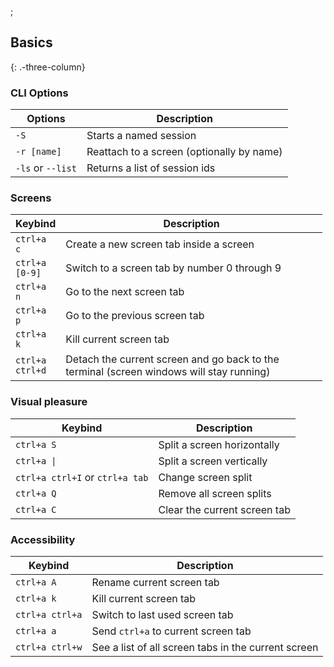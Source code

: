 ;

Basics
------

{: .-three-column}

### CLI Options

<table><thead><tr class="header"><th>Options</th><th>Description</th></tr></thead><tbody><tr class="odd"><td><code>-S</code></td><td>Starts a named session</td></tr><tr class="even"><td><code>-r [name]</code></td><td>Reattach to a screen (optionally by name)</td></tr><tr class="odd"><td><code>-ls</code> or <code>--list</code></td><td>Returns a list of session ids</td></tr></tbody></table>

### Screens

<table style="width:99%;"><colgroup><col style="width: 14%" /><col style="width: 85%" /></colgroup><thead><tr class="header"><th>Keybind</th><th>Description</th></tr></thead><tbody><tr class="odd"><td><code>ctrl+a c</code></td><td>Create a new screen tab inside a screen</td></tr><tr class="even"><td><code>ctrl+a [0-9]</code></td><td>Switch to a screen tab by number 0 through 9</td></tr><tr class="odd"><td><code>ctrl+a n</code></td><td>Go to the next screen tab</td></tr><tr class="even"><td><code>ctrl+a p</code></td><td>Go to the previous screen tab</td></tr><tr class="odd"><td><code>ctrl+a k</code></td><td>Kill current screen tab</td></tr><tr class="even"><td><code>ctrl+a ctrl+d</code></td><td>Detach the current screen and go back to the terminal (screen windows will stay running)</td></tr></tbody></table>

### Visual pleasure

<table><thead><tr class="header"><th>Keybind</th><th>Description</th></tr></thead><tbody><tr class="odd"><td><code>ctrl+a S</code></td><td>Split a screen horizontally</td></tr><tr class="even"><td><code>ctrl+a |</code></td><td>Split a screen vertically</td></tr><tr class="odd"><td><code>ctrl+a ctrl+I</code> or <code>ctrl+a tab</code></td><td>Change screen split</td></tr><tr class="even"><td><code>ctrl+a Q</code></td><td>Remove all screen splits</td></tr><tr class="odd"><td><code>ctrl+a C</code></td><td>Clear the current screen tab</td></tr></tbody></table>

### Accessibility

<table><thead><tr class="header"><th>Keybind</th><th>Description</th></tr></thead><tbody><tr class="odd"><td><code>ctrl+a A</code></td><td>Rename current screen tab</td></tr><tr class="even"><td><code>ctrl+a k</code></td><td>Kill current screen tab</td></tr><tr class="odd"><td><code>ctrl+a ctrl+a</code></td><td>Switch to last used screen tab</td></tr><tr class="even"><td><code>ctrl+a a</code></td><td>Send <code>ctrl+a</code> to current screen tab</td></tr><tr class="odd"><td><code>ctrl+a ctrl+w</code></td><td>See a list of all screen tabs in the current screen</td></tr></tbody></table>
